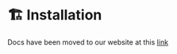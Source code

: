 # 🏗️ Installation

Docs have been moved to our website at this [link](https://tomatophp.com/en/open-source/filament-withdrawals)
